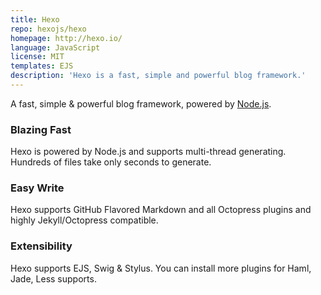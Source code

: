 ```yaml
---
title: Hexo
repo: hexojs/hexo
homepage: http://hexo.io/
language: JavaScript
license: MIT
templates: EJS
description: 'Hexo is a fast, simple and powerful blog framework.'
---
```


A fast, simple & powerful blog framework, powered by [Node.js](http://nodejs.org).

### Blazing Fast

Hexo is powered by Node.js and supports multi-thread generating. Hundreds of files take only seconds to generate.

### Easy Write

Hexo supports GitHub Flavored Markdown and all Octopress plugins and highly Jekyll/Octopress compatible.

### Extensibility

Hexo supports EJS, Swig & Stylus. You can install more plugins for Haml, Jade, Less supports.
